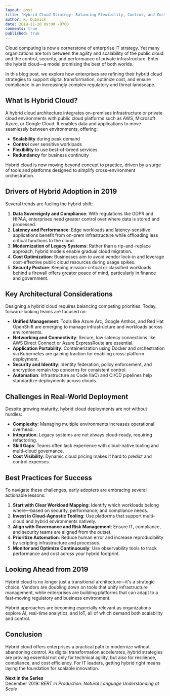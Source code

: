 ```yaml
---
layout: post
title: "Hybrid Cloud Strategy: Balancing Flexibility, Control, and Cost"
author: R. Dubnick
date: 2019-11-20 09:00 -0700
comments: true
published: true
---
```


Cloud computing is now a cornerstone of enterprise IT strategy. Yet many organizations are torn between the agility and scalability of the public cloud and the control, security, and performance of private infrastructure. Enter the hybrid cloud—a model promising the best of both worlds.

In this blog post, we explore how enterprises are refining their hybrid cloud strategies to support digital transformation, optimize cost, and ensure compliance in an increasingly complex regulatory and threat landscape.

## What Is Hybrid Cloud?

A hybrid cloud architecture integrates on-premises infrastructure or private cloud environments with public cloud platforms such as AWS, Microsoft Azure, or Google Cloud. It enables data and applications to move seamlessly between environments, offering:

* **Scalability** during peak demand
* **Control** over sensitive workloads
* **Flexibility** to use best-of-breed services
* **Redundancy** for business continuity

Hybrid cloud is now moving beyond concept to practice, driven by a surge of tools and platforms designed to simplify cross-environment orchestration.

## Drivers of Hybrid Adoption in 2019

Several trends are fueling the hybrid shift:

1. **Data Sovereignty and Compliance**: With regulations like GDPR and HIPAA, enterprises need greater control over where data is stored and processed.
2. **Latency and Performance**: Edge workloads and latency-sensitive applications benefit from on-prem infrastructure while offloading less critical functions to the cloud.
3. **Modernization of Legacy Systems**: Rather than a rip-and-replace approach, hybrid models enable gradual cloud migration.
4. **Cost Optimization**: Businesses aim to avoid vendor lock-in and leverage cost-effective public cloud resources during usage spikes.
5. **Security Posture**: Keeping mission-critical or classified workloads behind a firewall offers greater peace of mind, particularly in finance and government.

## Key Architectural Considerations

Designing a hybrid cloud requires balancing competing priorities. Today, forward-looking teams are focused on:

* **Unified Management**: Tools like Azure Arc, Google Anthos, and Red Hat OpenShift are emerging to manage infrastructure and workloads across environments.
* **Networking and Connectivity**: Secure, low-latency connections like AWS Direct Connect or Azure ExpressRoute are essential.
* **Application Portability**: Containerization using Docker and orchestration via Kubernetes are gaining traction for enabling cross-platform deployment.
* **Security and Identity**: Identity federation, policy enforcement, and encryption remain top concerns for consistent control.
* **Automation**: Infrastructure as Code (IaC) and CI/CD pipelines help standardize deployments across clouds.

## Challenges in Real-World Deployment

Despite growing maturity, hybrid cloud deployments are not without hurdles:

* **Complexity**: Managing multiple environments increases operational overhead.
* **Integration**: Legacy systems are not always cloud-ready, requiring refactoring.
* **Skill Gaps**: Teams often lack experience with cloud-native tooling and multi-cloud governance.
* **Cost Visibility**: Dynamic cloud pricing makes it hard to predict and control expenses.

## Best Practices for Success

To navigate these challenges, early adopters are embracing several actionable lessons:

1. **Start with Clear Workload Mapping**: Identify which workloads belong where—based on security, performance, and compliance needs.
2. **Invest in Cloud-Agnostic Tooling**: Use platforms that support multi-cloud and hybrid environments natively.
3. **Align with Governance and Risk Management**: Ensure IT, compliance, and security teams are aligned from the outset.
4. **Prioritize Automation**: Reduce human error and increase reproducibility by scripting infrastructure and processes.
5. **Monitor and Optimize Continuously**: Use observability tools to track performance and cost across your hybrid footprint.

## Looking Ahead from 2019

Hybrid cloud is no longer just a transitional architecture—it's a strategic choice. Vendors are doubling down on tools that unify infrastructure management, while enterprises are building platforms that can adapt to a fast-moving regulatory and business environment.

Hybrid approaches are becoming especially relevant as organizations explore AI, real-time analytics, and IoT, all of which demand both scalability and control.

## Conclusion

Hybrid cloud offers enterprises a practical path to modernize without abandoning control. As digital transformation accelerates, hybrid strategies are proving essential not only for technical agility, but also for resilience, compliance, and cost efficiency. For IT leaders, getting hybrid right means laying the foundation for scalable innovation.

**Next in the Series**  
December 2019: *BERT in Production: Natural Language Understanding at Scale*